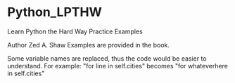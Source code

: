 # Python_LPTHW
Learn Python the Hard Way Practice Examples

Author	Zed A. Shaw
Examples are provided in the book. 

Some variable names are replaced, thus the code would be easier to understand. 
  For example: "for line in self.cities" becomes "for whateverhere in self.cities"
